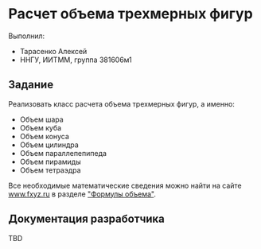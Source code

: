 ﻿# Расчет объема трехмерных фигур

Выполнил:

 - Тарасенко Алексей
 - ННГУ, ИИТММ, группа 381606м1

## Задание

Реализовать класс расчета объема трехмерных фигур, а именно:

 - Объем шара
 - Объем куба
 - Объем конуса
 - Объем цилиндра
 - Объем параллепепипеда
 - Объем пирамиды
 - Объем тетраэдра

Все необходимые математические сведения можно найти на сайте www.fxyz.ru в разделе ["Формулы объема"][formula].

## Документация разработчика

TBD

<!-- LINKS -->

[formula]: https://www.fxyz.ru/%D1%84%D0%BE%D1%80%D0%BC%D1%83%D0%BB%D1%8B_%D0%BF%D0%BE_%D0%B3%D0%B5%D0%BE%D0%BC%D0%B5%D1%82%D1%80%D0%B8%D0%B8/%D1%84%D0%BE%D1%80%D0%BC%D1%83%D0%BB%D1%8B_%D0%BE%D0%B1%D1%8A%D0%B5%D0%BC%D0%B0/